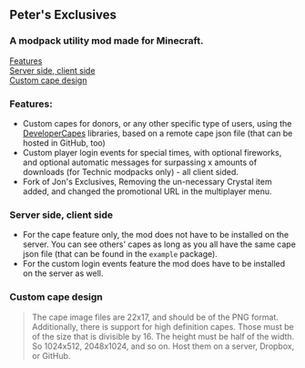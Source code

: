 ## Peter's Exclusives
### A modpack utility mod made for Minecraft.

[Features](#features)  
[Server side, client side](#server-side-client-side)  
[Custom cape design](#custom-cape-design)

### Features:
* Custom capes for donors, or any other specific type of users, using the [DeveloperCapes](https://github.com/jadar/DeveloperCapes) libraries, based on a remote cape json file (that can be hosted in GitHub, too)
* Custom player login events for special times, with optional fireworks, and optional automatic messages for surpassing x amounts of downloads (for Technic modpacks only) - all client sided.
* Fork of Jon's Exclusives, Removing the un-necessary Crystal item added, and changed the promotional URL in the multiplayer menu.


### Server side, client side
* For the cape feature only, the mod does not have to be installed on the server. You can see others' capes as long as you all have the same cape json file (that can be found in the `example` package).
* For the custom login events feature the mod does have to be installed on the server as well.

### Custom cape design
> The cape image files are 22x17, and should be of the PNG format. Additionally, there is support for high definition capes. Those must be of the size that is divisible by 16. The height must be half of the width. So 1024x512, 2048x1024, and so on. Host them on a server, Dropbox, or GitHub.
